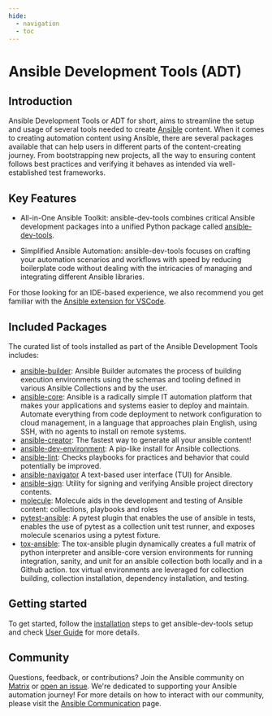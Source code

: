 ```yaml
---
hide:
  - navigation
  - toc
---
```


<!-- cspell:disable-next-line -->

# Ansible Development Tools (ADT)

## Introduction

<!-- cspell:disable-next-line -->

Ansible Development Tools or ADT for short, aims to streamline the setup and usage of several tools needed to create [Ansible](https://www.ansible.com/) content.
When it comes to creating automation content using Ansible, there are several packages available that can help users in different parts of the content-creating journey. From bootstrapping new projects, all the way to ensuring content follows best practices and verifying it behaves as intended via well-established test frameworks.

## Key Features

- All-in-One Ansible Toolkit: ansible-dev-tools combines critical Ansible development packages into a unified Python package called [ansible-dev-tools](https://pypi.org/project/ansible-dev-tools/).

- Simplified Ansible Automation: ansible-dev-tools focuses on crafting your automation scenarios and workflows with speed by reducing boilerplate code without
  dealing with the intricacies of managing and integrating different Ansible libraries.

For those looking for an IDE-based experience, we also recommend you get familiar with the [Ansible extension for VSCode](https://marketplace.visualstudio.com/items?itemName=redhat.ansible).

## Included Packages

The curated list of tools installed as part of the Ansible Development Tools includes:

- [ansible-builder](https://github.com/ansible/ansible-builder): Ansible Builder automates the process of building execution environments using the schemas and tooling defined in various Ansible Collections and by the user.
- [ansible-core](https://github.com/ansible/ansible): Ansible is a radically simple IT automation platform that makes your applications and systems easier to deploy and maintain. Automate everything from code deployment to network configuration to cloud management, in a language that approaches plain English, using SSH, with no agents to install on remote systems.
- [ansible-creator](https://github.com/ansible/ansible-creator): The fastest way to generate all your ansible content!
- [ansible-dev-environment](https://github.com/ansible/ansible-dev-environment): A pip-like install for Ansible collections.
- [ansible-lint](https://github.com/ansible/ansible-lint): Checks playbooks for practices and behavior that could potentially be improved.
- [ansible-navigator](https://github.com/ansible/ansible-navigator) A text-based user interface (TUI) for Ansible.
- [ansible-sign](https://github.com/ansible/ansible-sign): Utility for signing and verifying Ansible project directory contents.
- [molecule](https://github.com/ansible/molecule): Molecule aids in the development and testing of Ansible content: collections, playbooks and roles
- [pytest-ansible](https://github.com/ansible/pytest-ansible): A pytest plugin that enables the use of ansible in tests, enables the use of pytest as a collection unit test runner, and exposes molecule scenarios using a pytest fixture.
- [tox-ansible](https://github.com/ansible/tox-ansible): The tox-ansible plugin dynamically creates a full matrix of python interpreter and ansible-core version environments for running integration, sanity, and unit for an ansible collection both locally and in a Github action. tox virtual environments are leveraged for collection building, collection installation, dependency installation, and testing.

## Getting started

To get started, follow the [installation](installation.md) steps to get ansible-dev-tools setup and check [User Guide](user-guide/index.md) for more details.

## Community

Questions, feedback, or contributions? Join the Ansible community on [Matrix](https://matrix.to/#/#devtools:ansible.com) or [open an issue](https://github.com/ansible/ansible-dev-tools/issues/new). We're dedicated to supporting your Ansible automation journey! For more details on how to interact with our community, please visit the [Ansible Communication](https://docs.ansible.com/ansible/latest/community/communication.html) page.
